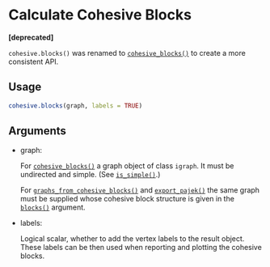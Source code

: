 # Calculate Cohesive Blocks

**\[deprecated\]**

`cohesive.blocks()` was renamed to
[`cohesive_blocks()`](https://r.igraph.org/reference/cohesive_blocks.md)
to create a more consistent API.

## Usage

``` r
cohesive.blocks(graph, labels = TRUE)
```

## Arguments

- graph:

  For
  [`cohesive_blocks()`](https://r.igraph.org/reference/cohesive_blocks.md)
  a graph object of class `igraph`. It must be undirected and simple.
  (See [`is_simple()`](https://r.igraph.org/reference/simplify.md).)

  For
  [`graphs_from_cohesive_blocks()`](https://r.igraph.org/reference/cohesive_blocks.md)
  and
  [`export_pajek()`](https://r.igraph.org/reference/cohesive_blocks.md)
  the same graph must be supplied whose cohesive block structure is
  given in the
  [`blocks()`](https://r.igraph.org/reference/cohesive_blocks.md)
  argument.

- labels:

  Logical scalar, whether to add the vertex labels to the result object.
  These labels can be then used when reporting and plotting the cohesive
  blocks.

